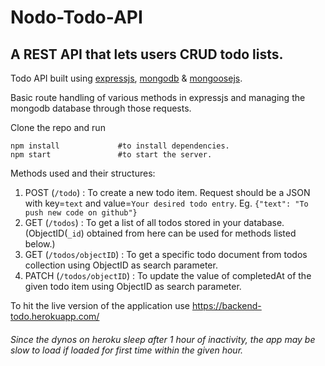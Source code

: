 # Nodo-Todo-API

## A REST API that lets users CRUD todo lists.

Todo API built using [expressjs](https://expressjs.com/), [mongodb](https://www.mongodb.com/) & [mongoosejs](https://mongoosejs.com/).

Basic route handling of various methods in expressjs and managing the mongodb database through those requests.

Clone the repo and run
```
npm install             #to install dependencies.
npm start               #to start the server.
```

Methods used and their structures:
1. POST (`/todo`) : To create a new todo item. Request should be a JSON with key=`text` and value=`Your desired todo entry`. Eg.  `{"text": "To push new code on github"}`
2. GET (`/todos`) : To get a list of all todos stored in your database. (ObjectID(`_id`) obtained from here can be used for methods listed below.)
3. GET (`/todos/objectID`) : To get a specific todo document from todos collection using ObjectID as search parameter.
4. PATCH (`/todos/objectID`) : To update the value of completedAt of the given todo item using ObjectID as search parameter.

To hit the live version of the application use https://backend-todo.herokuapp.com/

###### Since the dynos on heroku sleep after 1 hour of inactivity, the app may be slow to load if loaded for first time within the given hour.
